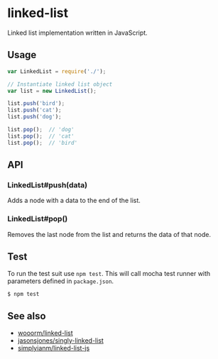 # linked-list

Linked list implementation written in JavaScript.

## Usage

```js
var LinkedList = require('./');

// Instantiate linked list object
var list = new LinkedList();

list.push('bird');
list.push('cat');
list.push('dog');

list.pop();  // 'dog'
list.pop();  // 'cat'
list.pop();  // 'bird'
```

## API

### LinkedList#push(data)

Adds a node with a data to the end of the list.

### LinkedList#pop()

Removes the last node from the list and returns the data of that node.

## Test

To run the test suit use `npm test`. This will call mocha test runner with parameters defined in `package.json`.

```
$ npm test
```

## See also

- [wooorm/linked-list](https://github.com/wooorm/linked-list)
- [jasonsjones/singly-linked-list](https://github.com/jasonsjones/singly-linked-list)
- [simplyianm/linked-list-js](https://github.com/simplyianm/linked-list-js)
